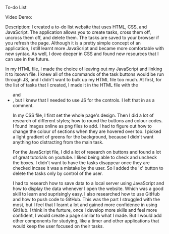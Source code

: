 To-do List

Video Demo:  <URL HERE>

Description:
I created a to-do list website that uses HTML, CSS, and JavaScript. The application allows you to create tasks, cross them off, uncross them off, and delete them. The tasks are saved to your browser if you refresh the page. 
Although it is a pretty simple concept of an application, I still learnt more JavaScript and became more comfortable with new syntax. As well, I dove deeper in CSS and found new resources that I can use in the future. 

In my HTML file, I made the choice of leaving out my JavaScript and linking it to itsown file. I knew all of the commands of the task buttons would be run through JS, and I didn't want to bulk up my HTML file too much. At first, for the list of tasks that I created, I made it in the HTML file with the <ul> and <li>, but I knew that I needed to use JS for the controls. I left that in as a comment. 

In my CSS file, I first set the whole page's design. Then I did a lot of research of different styles; how to round the buttons and colour codes. I found images online as png files to add. I had to figure out how to change the colour of sections when they are hovered over too. I picked a light gradient of greens for the background, because I didn't want anything too distracting from the main task. 

For the JavaScript file, I did a lot of research on buttons and found a lot of great tutorials on youtube. I liked being able to check and uncheck the boxes. I didn't want to have the tasks disappear once they are checked incase it was a mistake by the user. So I added the 'x' button to delete the tasks only by control of the user. 

I had to research how to save data to a local server using JavaScript and how to display the data whenever I open the website. Which was a good skill to learn and suprisingly easy.
I also researched how to use GitHub and how to push code to GitHub. This was the part I struggled with the most, but I feel that I learnt a lot and gained more confidence in using GitHub. 
I think in the furture, once I develop more skills and feel more confident, I would create a page similar to what I made. But I would add other components for studying, like a timer and other applications that would keep the user focused on their tasks. 

